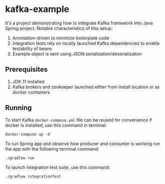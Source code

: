 # kafka-example

It's a project demonstrating how to integrate Kafka framework into Java Spring project. Notable characteristics of this setup:

1. Annotation-driven to minimize boilerplate code
2. Integration tests rely on locally launched Kafka dependencies to enable testability of beans  
3. Example object is sent using JSON serialization/deserialization

## Prerequisites

1. JDK 11 installed
2. Kafka brokers and zookeeper launched either from install location or as docker containers

## Running 

To start Kafka `docker-compose.yml` file can be reused for convenience if docker is installed, use this command in terminal: 

`docker-compose up -d`

To run Spring app and observe how producer and consumer is working run the app with the following terminal command:

`./gradlew run`

To launch integration test suite, use this command:

`./gradlew integrationTest`
